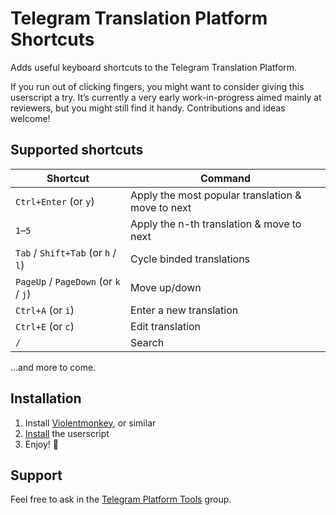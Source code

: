 # Telegram Translation Platform Shortcuts

Adds useful keyboard shortcuts to the Telegram Translation Platform.

If you run out of clicking fingers, you might want to consider giving this userscript a try. It’s currently a very early work-in-progress aimed mainly at reviewers, but you might still find it handy. Contributions and ideas welcome!

## Supported shortcuts

| Shortcut                              | Command
| ------------------------------------- | ---------------------------------------------------
| `Ctrl+Enter` (or `y`)                 | Apply the most popular translation & move to next
| `1`–`5`                               | Apply the n-th translation & move to next
| `Tab` / `Shift+Tab` (or `h` / `l`)    | Cycle binded translations
| `PageUp` / `PageDown` (or `k` / `j`)  | Move up/down
| `Ctrl+A` (or `i`)                     | Enter a new translation
| `Ctrl+E` (or `c`)                     | Edit translation
| `/`                                   | Search

…and more to come.

## Installation

1. Install [Violentmonkey](https://violentmonkey.github.io/get-it/), or similar
2. [Install](https://github.com/jurf/telegram-translation-shortcuts/raw/master/telegram-translation-shortcuts.user.js) the userscript
3. Enjoy! :slightly_smiling_face:

## Support

Feel free to ask in the [Telegram Platform Tools](https://t.me/translationtools) group.
